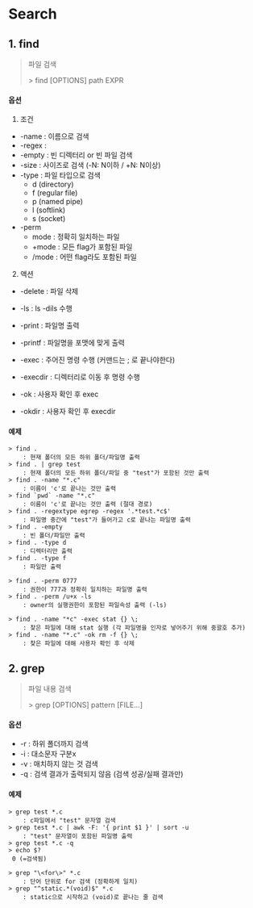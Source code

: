 ﻿# Search

## 1. find

> 파일 검색
>
> \> find [OPTIONS] path EXPR

#### 옵션

1. 조건
- -name : 이름으로 검색
- -regex : 
- -empty : 빈 디렉터리 or 빈 파일 검색
- -size : 사이즈로 검색 (-N: N이하 / +N: N이상)
- -type : 파일 타입으로 검색
  - d (directory)
  - f (regular file)
  - p (named pipe)
  - l (softlink)
  - s (socket)
- -perm
   - mode : 정확히 일치하는 파일
   - +mode : 모든 flag가 포함된 파일
   - /mode : 어떤 flag라도 포함된 파일

2. 액션

- -delete : 파일 삭제

- -ls : ls -dils 수행

- -print : 파일명 출력

- -printf : 파일명을 포맷에 맞게 출력

- -exec : 주어진 명령 수행 (커맨드는 \; 로 끝나야한다)

- -execdir : 디렉터리로 이동 후 명령 수행

- -ok : 사용자 확인 후 exec

- -okdir : 사용자 확인 후 execdir

  

#### 예제

```
> find .
	: 현재 폴더의 모든 하위 폴더/파일명 출력
> find . | grep test
	: 현재 폴더의 모든 하위 폴더/파일 중 "test"가 포함된 것만 출력
> find . -name "*.c"
	: 이름이 'c'로 끝나는 것만 출력
> find `pwd` -name "*.c"
	: 이름이 'c'로 끝나는 것만 출력 (절대 경로)
> find . -regextype egrep -regex '.*test.*c$'
	: 파일명 중간에 "test"가 들어가고 c로 끝나는 파일명 출력
> find . -empty
	: 빈 폴더/파일만 출력
> find . -type d
	: 디렉터리만 출력
> find . -type f
	: 파일만 출력

> find . -perm 0777
	: 권한이 777과 정확히 일치하는 파일명 출력
> find . -perm /u+x -ls
	: owner의 실행권한이 포함된 파일속성 출력 (-ls)

> find . -name "*c" -exec stat {} \;
	: 찾은 파일에 대해 stat 실행 (각 파일명을 인자로 넣어주기 위해 중괄호 추가)
> find . -name "*.c" -ok rm -f {} \;
	: 찾은 파일에 대해 사용자 확인 후 삭제
```



## 2. grep

> 파일 내용 검색
>
> \> grep [OPTIONS] pattern [FILE...]

#### 옵션

- -r : 하위 폴더까지 검색
- -i : 대소문자 구분x
- -v : 매치하지 않는 것 검색
- -q : 검색 결과가 출력되지 않음 (검색 성공/실패 결과만)



#### 예제

```
> grep test *.c
	: c파일에서 "test" 문자열 검색
> grep test *.c | awk -F: '{ print $1 }' | sort -u
	: "test" 문자열이 포함된 파일명 출력
> grep test *.c -q
> echo $?
 0 (=검색됨)

> grep "\<for\>" *.c
	: 단어 단위로 for 검색 (정확하게 일치)
> grep "^static.*(void)$" *.c
	: static으로 시작하고 (void)로 끝나는 줄 검색
```

